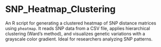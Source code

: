 # SNP_Heatmap_Clustering
An R script for generating a clustered heatmap of SNP distance matrices using `pheatmap`. It reads SNP data from a CSV file, applies hierarchical clustering (Ward’s method), and visualizes genetic variations with a grayscale color gradient. Ideal for researchers analyzing SNP patterns.
